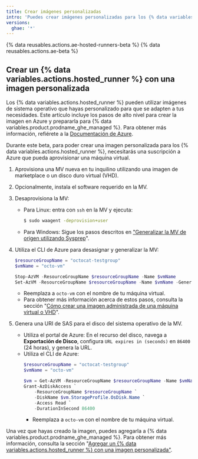 ```yaml
---
title: Crear imágenes personalizadas
intro: 'Puedes crear imágenes personalizadas para los {% data variables.actions.hosted_runner %}.'
versions:
  ghae: '*'
---
```


{% data reusables.actions.ae-hosted-runners-beta %}
{% data reusables.actions.ae-beta %}

## Crear un {% data variables.actions.hosted_runner %} con una imagen personalizada

Los {% data variables.actions.hosted_runner %} pueden utilizar imágenes de sistema operativo que hayas personalizado para que se adapten a tus necesidades. Este artículo incluye los pasos de alto nivel para crear la imagen en Azure y prepararla para {% data variables.product.prodname_ghe_managed %}. Para obtener más información, refiérete a la [Documentación de Azure](https://docs.microsoft.com/en-us/azure/virtual-machines/).

Durante este beta, para poder crear una imagen personalizada para los {% data variables.actions.hosted_runner %}, necesitarás una suscripción a Azure que pueda aprovisionar una máquina virtual.


1. Aprovisiona una MV nueva en tu inquilino utilizando una imagen de marketplace o un disco duro virtual (VHD).
2. Opcionalmente, instala el software requerido en la MV.
3. Desaprovisiona la MV:
     - Para Linux: entra con `ssh` en la MV y ejecuta:
         ```sh
         $ sudo waagent -deprovision+user
         ```
     - Para Windows: Sigue los pasos descritos en ["Generalizar la MV de origen utilizando Sysprep](https://docs.microsoft.com/en-us/azure/virtual-machines/windows/upload-generalized-managed#generalize-the-source-vm-by-using-sysprep)".

4. Utiliza el CLI de Azure para desasignar y generalizar la MV:
    ```powershell
    $resourceGroupName = "octocat-testgroup"
    $vmName = "octo-vm"

    Stop-AzVM -ResourceGroupName $resourceGroupName -Name $vmName
    Set-AzVM -ResourceGroupName $resourceGroupName -Name $vmName -Generalized
    ```
    - Reemplaza a `octo-vm` con el nombre de tu máquina virtual.
    - Para obtener más información acerca de estos pasos, consulta la sección "[Cómo crear una imagen administrada de una máquina virtual o VHD](https://docs.microsoft.com/en-us/azure/virtual-machines/linux/capture-image#step-1-deprovision-the-vm)".
5. Genera una URI de SAS para el disco del sistema operativo de la MV.
   - Utiliza el portal de Azure: En el recurso del disco, navega a **Exportación de Disco**, configura `URL expires in (seconds)` en `86400` (24 horas), y genera la URL.
   - Utiliza el CLI de Azure:
        ```powershell
        $resourceGroupName = "octocat-testgroup"
        $vmName = "octo-vm"

        $vm = Get-AzVM -ResourceGroupName $resourceGroupName -Name $vmName
        Grant-AzDiskAccess `
            -ResourceGroupName $resourceGroupName `
            -DiskName $vm.StorageProfile.OsDisk.Name `
            -Access Read `
            -DurationInSecond 86400
        ```
        - Reemplaza a `octo-vm` con el nombre de tu máquina virtual.

Una vez que hayas creado la imagen, puedes agregarla a {% data variables.product.prodname_ghe_managed %}. Para obtener más información, consulta la sección "[Agregar un {% data variables.actions.hosted_runner %} con una imagen personalizada"](/actions/using-github-hosted-runners/adding-ae-hosted-runners#adding-an-ae-hosted-runner-with-a-custom-image).
